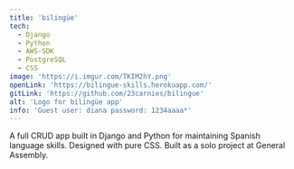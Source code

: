 ```yaml
---
title: 'bilingüe'
tech: 
  - Django
  - Python
  - AWS-SDK
  - PostgreSQL
  - CSS
image: 'https://i.imgur.com/TKIM2hY.png'
openLink: 'https://bilingue-skills.herokuapp.com/'
gitLink: 'https://github.com/23carnies/bilingue'
alt: 'Logo for bilingüe app'
info: 'Guest user: diana password: 1234aaaa*'
---
```

A full CRUD app built in Django and Python for maintaining Spanish language skills. Designed with pure CSS. Built as a solo project at General Assembly.